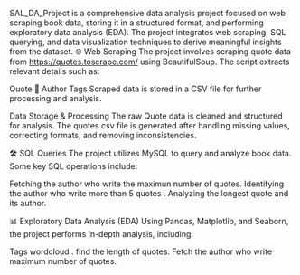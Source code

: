 SAL_DA_Project is a comprehensive data analysis project focused on web scraping book data, storing it in a structured format, and performing exploratory data analysis (EDA). The project integrates web scraping, SQL querying, and data visualization techniques to derive meaningful insights from the dataset.
🌐 Web Scraping
The project involves scraping quote data from https://quotes.toscrape.com/ using BeautifulSoup. The script extracts relevant details such as:

Quote 📖
Author
Tags 
Scraped data is stored in a CSV file for further processing and analysis.

Data Storage & Processing
The raw Quote data is cleaned and structured for analysis. The quotes.csv file is generated after handling missing values, correcting formats, and removing inconsistencies.

🛠️ SQL Queries
The project utilizes MySQL to query and analyze book data. Some key SQL operations include:

Fetching the author who write the maximun number of quotes.
Identifying the author who write more than 5 quotes .
Analyzing the longest quote and its author.

📊 Exploratory Data Analysis (EDA)
Using Pandas, Matplotlib, and Seaborn, the project performs in-depth analysis, including:

Tags wordcloud .
find the length of quotes.
Fetch the author who write maximum number of quotes.

